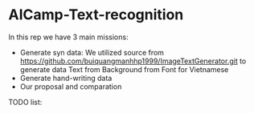 # AICamp-Text-recognition
In this rep we have 3 main missions:
* Generate syn data:
  We utilized source from https://github.com/buiquangmanhhp1999/ImageTextGenerator.git to generate data
  Text from 
  Background from 
  Font for Vietnamese
* Generate hand-writing data
* Our proposal and comparation

TODO list:

